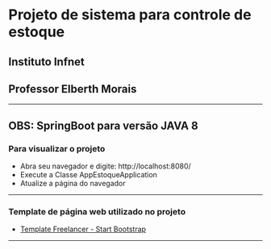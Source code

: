 # Projeto de sistema para controle de estoque

## Instituto Infnet

## Professor Elberth Morais

---

## OBS: SpringBoot para versão JAVA 8

### Para visualizar o projeto

- Abra seu navegador e digite: http://localhost:8080/
- Execute a Classe AppEstoqueApplication
- Atualize a página do navegador

---

### Template de página web utilizado no projeto

- [Template Freelancer - Start Bootstrap](https://startbootstrap.com/theme/freelancer)

---

